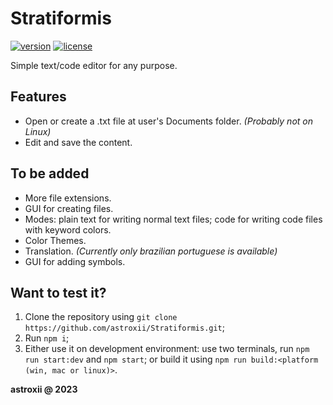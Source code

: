 # Stratiformis

[![version](https://img.shields.io/github/package-json/v/astroxii/Stratiformis.svg)](#)
[![license](https://img.shields.io/github/license/astroxii/Stratiformis)](https://github.com/astroxii/Stratiformis/blob/main/LICENSE)

Simple text/code editor for any purpose.

## Features

* Open or create a .txt file at user's Documents folder. _(Probably not on Linux)_
* Edit and save the content.

## To be added

* More file extensions.
* GUI for creating files.
* Modes: plain text for writing normal text files; code for writing code files with keyword colors.
* Color Themes.
* Translation. _(Currently only brazilian portuguese is available)_
* GUI for adding symbols.

## Want to test it?

1. Clone the repository using ```git clone https://github.com/astroxii/Stratiformis.git```;
2. Run ```npm i```;
3. Either use it on development environment: use two terminals, run ```npm run start:dev``` and ```npm start```; or build it using ```npm run build:<platform (win, mac or linux)>```.

**astroxii @ 2023**
